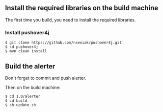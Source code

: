 ## Install the required libraries on the build machine

The first time you build, you need to install the required libraries. 

### Install pushover4j

	$ git clone https://github.com/nseniak/pushover4j.git
	$ cd pushover4j
	$ mvn clean install

## Build the alerter

Don't forget to commit and push alerter.

Then on the build machine:

    $ cd 1.0/alerter
    $ cd build
    $ sh update.sh
